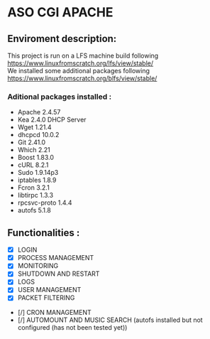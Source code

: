 # ASO CGI APACHE
## Enviroment description:
This project is run on a LFS machine build following https://www.linuxfromscratch.org/lfs/view/stable/ <br />
We installed some additional packages following https://www.linuxfromscratch.org/blfs/view/stable/ <br />
### Aditional packages installed :
  - Apache 2.4.57
  - Kea 2.4.0 DHCP Server
  - Wget 1.21.4
  - dhcpcd 10.0.2
  - Git 2.41.0
  - Which 2.21
  - Boost 1.83.0
  - cURL 8.2.1
  - Sudo  1.9.14p3
  - iptables 1.8.9
  - Fcron 3.2.1 
  - libtirpc 1.3.3 
  - rpcsvc-proto 1.4.4
  - autofs 5.1.8

## Functionalities :
 - [X] LOGIN
 - [X] PROCESS MANAGEMENT
 - [X] MONITORING
 - [X] SHUTDOWN AND RESTART
 - [X] LOGS
 - [X] USER MANAGEMENT
 - [X] PACKET FILTERING
 - [/] CRON MANAGEMENT
 - [/] AUTOMOUNT AND MUSIC SEARCH (autofs installed but not configured (has not been tested yet))
